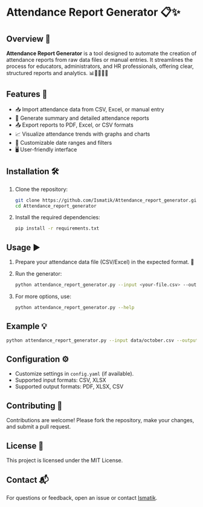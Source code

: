 # Attendance Report Generator 📋✨

## Overview 🌟

**Attendance Report Generator** is a tool designed to automate the creation of attendance reports from raw data files or manual entries. It streamlines the process for educators, administrators, and HR professionals, offering clear, structured reports and analytics. 📊👩‍🏫👨‍💼

## Features 🚀

- 📥 Import attendance data from CSV, Excel, or manual entry
- 📑 Generate summary and detailed attendance reports
- 📤 Export reports to PDF, Excel, or CSV formats
- 📈 Visualize attendance trends with graphs and charts
- 📅 Customizable date ranges and filters
- 🖥️ User-friendly interface

## Installation 🛠️

1. Clone the repository:

   ```bash
   git clone https://github.com/Ismatik/Attendance_report_generator.git
   cd Attendance_report_generator
   ```

2. Install the required dependencies:

   ```bash
   pip install -r requirements.txt
   ```

## Usage ▶️

1. Prepare your attendance data file (CSV/Excel) in the expected format. 📂
2. Run the generator:

   ```bash
   python attendance_report_generator.py --input <your-file.csv> --output <report.pdf>
   ```

3. For more options, use:

   ```bash
   python attendance_report_generator.py --help
   ```

## Example 💡

```bash
python attendance_report_generator.py --input data/october.csv --output reports/october_report.pdf --chart
```

## Configuration ⚙️

- Customize settings in `config.yaml` (if available).
- Supported input formats: CSV, XLSX
- Supported output formats: PDF, XLSX, CSV

## Contributing 🤝

Contributions are welcome! Please fork the repository, make your changes, and submit a pull request.

## License 📄

This project is licensed under the MIT License.

## Contact 📬

For questions or feedback, open an issue or contact [Ismatik](https://github.com/Ismatik).
